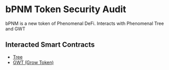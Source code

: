 
# bPNM Token Security Audit

bPNM is a new token of Phenomenal DeFi.
Interacts with Phenomenal Tree and GWT


## Interacted Smart Contracts

 - [Tree](https://bscscan.com/address/0x720BEF8ec188b51cA0Bc02B786e7A22Fb80915dB)
 - [GWT (Grow Token)](https://bscscan.com/address/0x14e4F98538b93a18E39C62619901d5927c3004B8)


